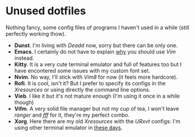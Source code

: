 # Unused dotfiles

Nothing fancy, some config files of programs I haven't used in a while (still
perfectly working thow).

* **Dunst**. I'm living with *Deadd* now, sorry but there can be only one.
* **Emacs**. I certainly do not have to explain [why](http://www.textfiles.com/programming/vivsemacs.txt) you should use *Vim* instead.
* **Kitty**. It is a very cute terminal emulator and full of features too but I have
  encontered some issues with my custom font set.
* **Nvim**. No way, I'll stick with *Vim8* for now (it feels more hardcore).
* **Rofi**. It is cool, isn't it? But I prefer to specify its configs in the
  *Xresources* or using directly the command line options.
* **Vieb**. I like it but it's not mature enough (I'm using it once in a while
  though)
* **Vifm**. A very solid file manager but not my cup of tea, I won't leave
  *ranger* and *fff* for it, they're my perfect combo.
* **Xorg**. Here there are my old *Xresources* with the *URxvt* configs: I'm
  using other terminal emulator in [these days](https://github.com/geoteo1/.dotfiles).
